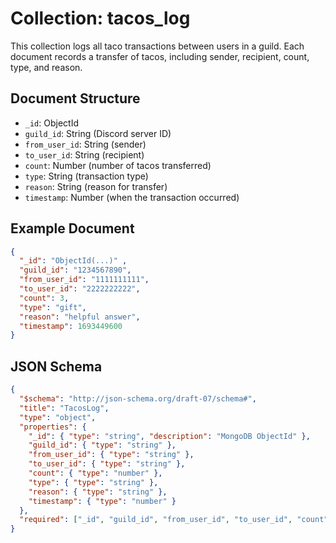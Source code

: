 # Collection: tacos_log

This collection logs all taco transactions between users in a guild. Each document records a transfer of tacos, including sender, recipient, count, type, and reason.

## Document Structure
- `_id`: ObjectId
- `guild_id`: String (Discord server ID)
- `from_user_id`: String (sender)
- `to_user_id`: String (recipient)
- `count`: Number (number of tacos transferred)
- `type`: String (transaction type)
- `reason`: String (reason for transfer)
- `timestamp`: Number (when the transaction occurred)

## Example Document
```json
{
  "_id": "ObjectId(...)" ,
  "guild_id": "1234567890",
  "from_user_id": "1111111111",
  "to_user_id": "2222222222",
  "count": 3,
  "type": "gift",
  "reason": "helpful answer",
  "timestamp": 1693449600
}
```


## JSON Schema

```json
{
  "$schema": "http://json-schema.org/draft-07/schema#",
  "title": "TacosLog",
  "type": "object",
  "properties": {
    "_id": { "type": "string", "description": "MongoDB ObjectId" },
    "guild_id": { "type": "string" },
    "from_user_id": { "type": "string" },
    "to_user_id": { "type": "string" },
    "count": { "type": "number" },
    "type": { "type": "string" },
    "reason": { "type": "string" },
    "timestamp": { "type": "number" }
  },
  "required": ["_id", "guild_id", "from_user_id", "to_user_id", "count", "type", "reason", "timestamp"]
}
```
